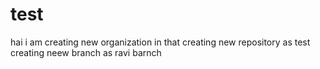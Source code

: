 # test
hai 
i am creating new organization
in that creating new repository as test
creating neew branch as ravi barnch
